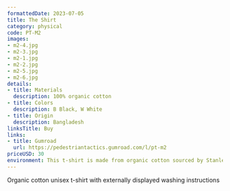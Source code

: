 ```yaml
---
formattedDate: 2023-07-05
title: The Shirt
category: physical
code: PT-M2
images:
- m2-4.jpg
- m2-3.jpg
- m2-1.jpg
- m2-2.jpg
- m2-5.jpg
- m2-6.jpg
details:
- title: Materials
  description: 100% organic cotton
- title: Colors
  description: B Black, W White
- title: Origin
  description: Bangladesh
linksTitle: Buy
links:
- title: Gumroad
  url: https://pedestriantactics.gumroad.com/l/pt-m2
priceUSD: 30
environment: This t-shirt is made from organic cotton sourced by Stanley/Stella. It requires approximately 650 gallons of water to produce one t-shirt. A 0.5USD charge is included in the cost which is sent to Terrapass to offset the environmental impact of this product.
---
```


Organic cotton unisex t-shirt with externally displayed washing instructions